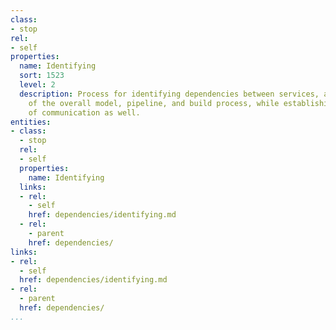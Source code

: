 ```yaml
---
class:
- stop
rel:
- self
properties:
  name: Identifying
  sort: 1523
  level: 2
  description: Process for identifying dependencies between services, and as part
    of the overall model, pipeline, and build process, while establishing channels
    of communication as well.
entities:
- class:
  - stop
  rel:
  - self
  properties:
    name: Identifying
  links:
  - rel:
    - self
    href: dependencies/identifying.md
  - rel:
    - parent
    href: dependencies/
links:
- rel:
  - self
  href: dependencies/identifying.md
- rel:
  - parent
  href: dependencies/
...
```

